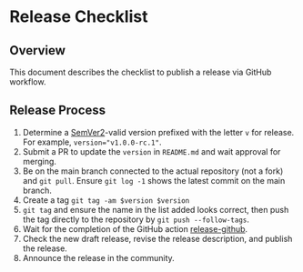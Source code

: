 # Release Checklist

## Overview

This document describes the checklist to publish a release via GitHub workflow.

## Release Process
1. Determine a [SemVer2](https://semver.org/)-valid version prefixed with the letter `v` for release. For example, `version="v1.0.0-rc.1"`.
2. Submit a PR to update the `version` in `README.md` and wait approval for merging.
3. Be on the main branch connected to the actual repository (not a fork) and `git pull`.  Ensure `git log -1` shows the latest commit on the main branch.
4. Create a tag `git tag -am $version $version`
5. `git tag` and ensure the name in the list added looks correct, then push the tag directly to the repository by `git push --follow-tags`.
6. Wait for the completion of the GitHub action [release-github](https://github.com/Azure/notation-azure-kv/actions/workflows/release.yml).
7. Check the new draft release, revise the release description, and publish the release.
8. Announce the release in the community.
